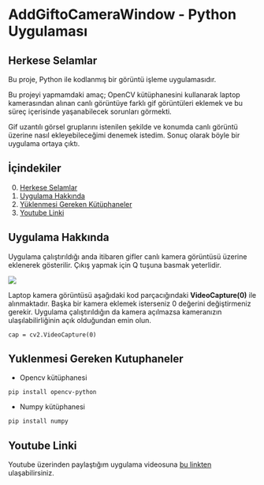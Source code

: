 # AddGiftoCameraWindow - Python Uygulaması

## Herkese Selamlar

Bu proje, Python ile kodlanmış bir görüntü işleme uygulamasıdır. 

Bu projeyi yapmamdaki amaç; OpenCV kütüphanesini kullanarak laptop kamerasından alınan canlı görüntüye farklı gif görüntüleri eklemek ve bu süreç içerisinde yaşanabilecek sorunları görmekti.

Gif uzantılı görsel gruplarını istenilen şekilde ve konumda canlı görüntü üzerine nasıl ekleyebileceğimi denemek istedim. Sonuç olarak böyle bir uygulama ortaya çıktı.

## İçindekiler

0. [Herkese Selamlar](#herkese-selamlar)
1. [Uygulama Hakkında](#uygulama-hakkında)
2. [Yüklenmesi Gereken Kütüphaneler](#yuklenmesi-gereken-kutuphaneler)
3. [Youtube Linki](#youtube-linki)

## Uygulama Hakkında

Uygulama çalıştırıldığı anda itibaren gifler canlı kamera görüntüsü üzerine eklenerek gösterilir. Çıkış yapmak için Q tuşuna basmak yeterlidir.

![](./examples/image.gif)

Laptop kamera görüntüsü aşağıdaki kod parçacığındaki **VideoCapture(0)** ile alınmaktadır. Başka bir kamera eklemek isterseniz 0 değerini değiştirmeniz gerekir. Uygulama çalıştırıldığın da kamera açılmazsa kameranızın ulaşılabilirliğinin açık olduğundan emin olun.

```
cap = cv2.VideoCapture(0)

```

## Yuklenmesi Gereken Kutuphaneler

- Opencv kütüphanesi

```
pip install opencv-python

```
- Numpy kütüphanesi

```
pip install numpy

```


## Youtube Linki

Youtube üzerinden paylaştığım uygulama videosuna [bu linkten](https://youtu.be/x6Xca0RRyYI) ulaşabilirsiniz.
